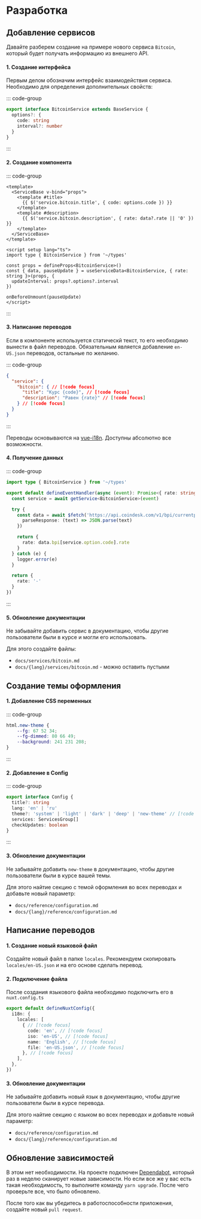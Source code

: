 # Разработка

## Добавление сервисов

Давайте разберем создание на примере нового сервиса `Bitcoin`, который будет получать информацию из внешнего API.

#### 1. Создание интерфейса

Первым делом обозначим интерфейс взаимодействия сервиса. Необходимо для определения дополнительных свойств:

::: code-group
```typescript [types/services.d.ts]
export interface BitcoinService extends BaseService {
  options?: {
    code: string
    interval?: number
  }
}
```
:::

#### 2. Создание компонента

::: code-group
```vue [components/service/bitcoin.vue]
<template>
  <ServiceBase v-bind="props">
    <template #title>
      {{ $('service.bitcoin.title', { code: options.code }) }}
    </template>
    <template #description>
      {{ $('service.bitcoin.description', { rate: data?.rate || '0' }) }}
    </template>
  </ServiceBase>
</template>

<script setup lang="ts">
import type { BitcoinService } from '~/types'

const props = defineProps<BitcoinService>()
const { data, pauseUpdate } = useServiceData<BitcoinService, { rate: string }>(props, {
  updateInterval: props?.options?.interval
})

onBeforeUnmount(pauseUpdate)
</script>
```
:::

#### 3. Написание переводов

Если в компоненте используется статическй текст, то его необходимо вынести в файл переводов.
Обязательным является добавление `en-US.json` переводов, остальные по желанию.

::: code-group
```json [locales/ru-RU.json]
{
  "service": {
    "bitcoin": { // [!code focus]
      "title": "Курс {code}", // [!code focus]
      "description": "Равен {rate}" // [!code focus]
    } // [!code focus]
  }
}
```
:::

Переводы основываются на [vue-i18n](https://vue-i18n.intlify.dev/). Доступны абсолютно все возможности.

#### 4. Получение данных

::: code-group
```typescript [server/api/services/bitcoin.ts]
import type { BitcoinService } from '~/types'

export default defineEventHandler(async (event): Promise<{ rate: string }> => {
  const service = await getService<BitcoinService>(event)

  try {
    const data = await $fetch('https://api.coindesk.com/v1/bpi/currentprice.json', {
      parseResponse: (text) => JSON.parse(text)
    })

    return {
      rate: data.bpi[service.option.code].rate
    }
  } catch (e) {
    logger.error(e)
  }

  return {
    rate: '-'
  }
})
```
:::

#### 5. Обновление документации

Не забывайте добавить сервис в документацию, чтобы другие пользователи были в курсе и могли его использовать.

Для этого создайте файлы:

* `docs/services/bitcoin.md`
* `docs/{lang}/services/bitcoin.md` - можно оставить пустыми

## Создание темы оформления

#### 1. Добавление CSS переменных

::: code-group
```css [assets/style/tailwind.css]
html.new-theme {
    --fg: 67 52 34;
    --fg-dimmed: 80 66 49;
    --background: 241 231 208;
}
```
:::

#### 2. Добавление в Config

::: code-group
```typescript [types/config.d.ts]
export interface Config {
  title?: string
  lang: 'en' | 'ru'
  theme?: 'system' | 'light' | 'dark' | 'deep' | 'new-theme' // [!code focus]
  services: ServicesGroup[]
  checkUpdates: boolean
}
```
:::

#### 3. Обновление документации

Не забывайте добавить `new-theme` в документацию, чтобы другие пользователи были в курсе вашей темы.

Для этого найтие секцию с темой оформления во всех переводах и добавьте новый параметр:

* `docs/reference/configuration.md`
* `docs/{lang}/reference/configuration.md`

## Написание переводов

#### 1. Создание новый языковой файл

Создайте новый файл в папке `locales`. Рекомендуем скопировать `locales/en-US.json` и на его основе сделать перевод.

#### 2. Подключение файла

После создания языкового файла необходимо подключить его в `nuxt.config.ts`

```typescript
export default defineNuxtConfig({
  i18n: {
    locales: [
      { // [!code focus]
        code: 'en', // [!code focus]
        iso: 'en-US', // [!code focus]
        name: 'English', // [!code focus]
        file: 'en-US.json', // [!code focus]
      }, // [!code focus]
    ],
  },
})
```

#### 3. Обновление документации

Не забывайте добавить новый язык в документацию, чтобы другие пользователи были в курсе перевода.

Для этого найтие секцию с языком во всех переводах и добавьте новый параметр:

* `docs/reference/configuration.md`
* `docs/{lang}/reference/configuration.md`

## Обновление зависимостей

В этом нет необходимости. На проекте подключен [Dependabot](https://github.com/dependabot), который раз в неделю сканирует новые зависимости.
Но если все же у вас есть такая необходимость, то выполните команду `yarn upgrade`. После чего проверьте все, что
было обновлено.

После того как вы убедитесь в работоспособности приложения, создайте новый `pull request`.
